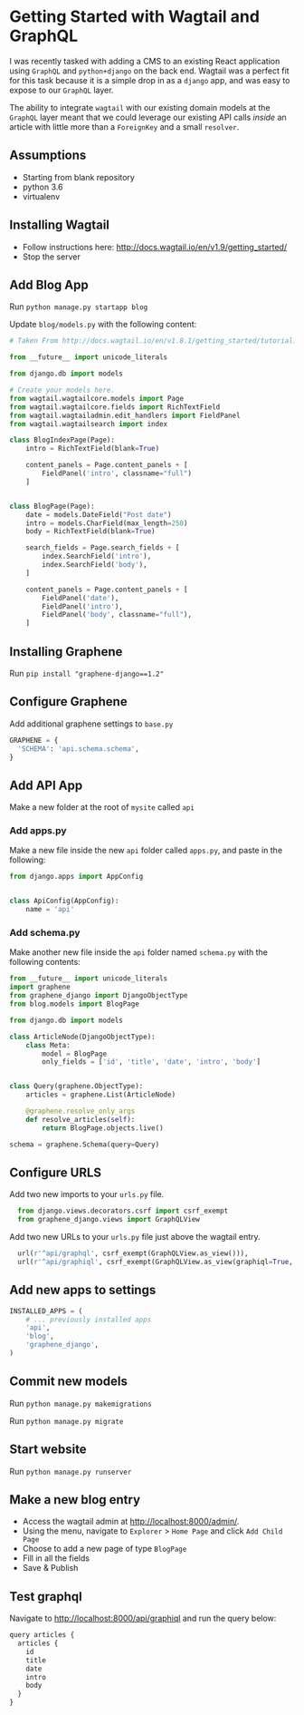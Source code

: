 # Getting Started with Wagtail and GraphQL
I was recently tasked with adding a CMS to an existing React application using `GraphQL` and `python+django` on the back end.  Wagtail was a perfect fit for this task because it is a simple drop in as a `django` app, and was easy to expose to our `GraphQL` layer.  

The ability to integrate `wagtail` with our existing domain models at the `GraphQL` layer meant that we could leverage our existing API calls _inside_ an article with little more than a `ForeignKey` and a small `resolver`.

## Assumptions
* Starting from blank repository
* python 3.6
* virtualenv

## Installing Wagtail
* Follow instructions here: http://docs.wagtail.io/en/v1.9/getting_started/
* Stop the server

## Add Blog App
Run `python manage.py startapp blog`

Update `blog/models.py` with the following content:

``` python
# Taken From http://docs.wagtail.io/en/v1.8.1/getting_started/tutorial.html

from __future__ import unicode_literals

from django.db import models

# Create your models here.
from wagtail.wagtailcore.models import Page
from wagtail.wagtailcore.fields import RichTextField
from wagtail.wagtailadmin.edit_handlers import FieldPanel
from wagtail.wagtailsearch import index

class BlogIndexPage(Page):
    intro = RichTextField(blank=True)

    content_panels = Page.content_panels + [
        FieldPanel('intro', classname="full")
    ]


class BlogPage(Page):
    date = models.DateField("Post date")
    intro = models.CharField(max_length=250)
    body = RichTextField(blank=True)

    search_fields = Page.search_fields + [
        index.SearchField('intro'),
        index.SearchField('body'),
    ]

    content_panels = Page.content_panels + [
        FieldPanel('date'),
        FieldPanel('intro'),
        FieldPanel('body', classname="full"),
    ]
```

## Installing Graphene
Run `pip install "graphene-django==1.2"`

## Configure Graphene
Add additional graphene settings to `base.py`

``` python
GRAPHENE = {
  'SCHEMA': 'api.schema.schema',
}
```

## Add API App
Make a new folder at the root of `mysite` called `api`

### Add apps.py
Make a new file inside the new `api` folder called `apps.py`, and paste in the following:

``` python
from django.apps import AppConfig


class ApiConfig(AppConfig):
    name = 'api'
```

### Add schema.py
Make another new file inside the `api` folder named `schema.py` with the following contents:

``` python
from __future__ import unicode_literals
import graphene
from graphene_django import DjangoObjectType
from blog.models import BlogPage

from django.db import models

class ArticleNode(DjangoObjectType):
    class Meta:
        model = BlogPage
        only_fields = ['id', 'title', 'date', 'intro', 'body']


class Query(graphene.ObjectType):
    articles = graphene.List(ArticleNode)

    @graphene.resolve_only_args
    def resolve_articles(self):
        return BlogPage.objects.live()

schema = graphene.Schema(query=Query)
```

## Configure URLS
Add two new imports to your `urls.py` file.

``` python
  from django.views.decorators.csrf import csrf_exempt
  from graphene_django.views import GraphQLView
```

Add two new URLs to your `urls.py` file just above the wagtail entry.
``` python
  url(r'^api/graphql', csrf_exempt(GraphQLView.as_view())),
  url(r'^api/graphiql', csrf_exempt(GraphQLView.as_view(graphiql=True, pretty=True))),
```

## Add new apps to settings
``` python
INSTALLED_APPS = (
    # ... previously installed apps
    'api',
    'blog',
    'graphene_django',
)
```

## Commit new models
Run `python manage.py makemigrations`

Run `python manage.py migrate`

## Start website
Run `python manage.py runserver`

## Make a new blog entry
* Access the wagtail admin at [http://localhost:8000/admin/]().
* Using the menu, navigate to `Explorer` > `Home Page` and click `Add Child Page`
* Choose to add a new page of type `BlogPage`
* Fill in all the fields
* Save & Publish

## Test graphql
Navigate to [http://localhost:8000/api/graphiql](http://localhost:8000/api/graphiql/?query=query%20articles%20%7B%0A%20%20articles%20%7B%0A%20%20%20%20id%0A%20%20%20%20title%0A%20%20%20%20date%0A%20%20%20%20intro%0A%20%20%20%20body%0A%20%20%7D%0A%7D&operationName=articles) and run the query below:

```javascript
query articles {
  articles {
    id
    title
    date
    intro
    body
  }
}
```
